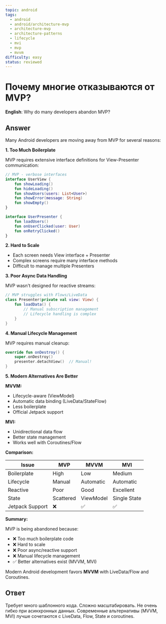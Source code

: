 ```yaml
---
topic: android
tags:
  - android
  - android/architecture-mvp
  - architecture-mvp
  - architecture-patterns
  - lifecycle
  - mvi
  - mvp
  - mvvm
difficulty: easy
status: reviewed
---
```


# Почему многие отказываются от MVP?

**English**: Why do many developers abandon MVP?

## Answer

Many Android developers are moving away from MVP for several reasons:

**1. Too Much Boilerplate**

MVP requires extensive interface definitions for View-Presenter communication:

```kotlin
// MVP - verbose interfaces
interface UserView {
    fun showLoading()
    fun hideLoading()
    fun showUsers(users: List<User>)
    fun showError(message: String)
    fun showEmpty()
}

interface UserPresenter {
    fun loadUsers()
    fun onUserClicked(user: User)
    fun onRetryClicked()
}
```

**2. Hard to Scale**

- Each screen needs View interface + Presenter
- Complex screens require many interface methods
- Difficult to manage multiple Presenters

**3. Poor Async Data Handling**

MVP wasn't designed for reactive streams:

```kotlin
// MVP struggles with Flows/LiveData
class Presenter(private val view: View) {
    fun loadData() {
        // Manual subscription management
        // Lifecycle handling is complex
    }
}
```

**4. Manual Lifecycle Management**

MVP requires manual cleanup:

```kotlin
override fun onDestroy() {
    super.onDestroy()
    presenter.detachView()  // Manual!
}
```

**5. Modern Alternatives Are Better**

**MVVM:**
- Lifecycle-aware (ViewModel)
- Automatic data binding (LiveData/StateFlow)
- Less boilerplate
- Official Jetpack support

**MVI:**
- Unidirectional data flow
- Better state management
- Works well with Coroutines/Flow

**Comparison:**

| Issue | MVP | MVVM | MVI |
|-------|-----|------|-----|
| Boilerplate | High | Low | Medium |
| Lifecycle | Manual | Automatic | Automatic |
| Reactive | Poor | Good | Excellent |
| State | Scattered | ViewModel | Single State |
| Jetpack Support | ❌ | ✅ | ✅ |

**Summary:**

MVP is being abandoned because:
- ❌ Too much boilerplate code
- ❌ Hard to scale
- ❌ Poor async/reactive support
- ❌ Manual lifecycle management
- ✅ Better alternatives exist (MVVM, MVI)

Modern Android development favors **MVVM** with LiveData/Flow and Coroutines.

## Ответ

Требует много шаблонного кода. Сложно масштабировать. Не очень гибко при асинхронных данных. Современные альтернативы (MVVM, MVI) лучше сочетаются с LiveData, Flow, State и coroutines.

